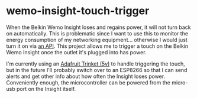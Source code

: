 # wemo-insight-touch-trigger

When the Belkin Wemo Insight loses and regains power, it will not turn back on automatically.  This is problematic since I want to use this to monitor the energy consumption of my networking equipment... otherwise I would just turn it on via [an API](https://github.com/iancmcc/ouimeaux).  This project allows me to trigger a touch on the Belkin Wemo Insight once the outlet it's plugged into has power.

I'm currently using an [Adafruit Trinket (5v)](https://www.adafruit.com/product/1501) to handle triggering the touch, but in the future I'll probably switch over to an ESP8266 so that I can send alerts and get other info about how often the Insight loses power.  Conveniently enough, the microcontroller can be powered from the micro-usb port on the Insight itself.
